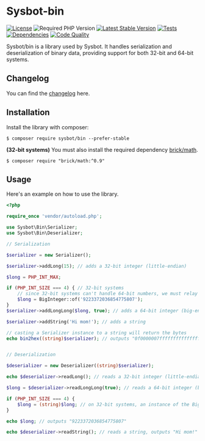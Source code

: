# Sysbot-bin

[![License](http://poser.pugx.org/sysbot/bin/license)](https://packagist.org/packages/sysbot/bin)
![Required PHP Version](https://img.shields.io/badge/php-%E2%89%A58.0-brightgreen)
[![Latest Stable Version](http://poser.pugx.org/sysbot/bin/v)](https://packagist.org/packages/sysbot/bin)
[![Tests](https://github.com/Sysbot-org/bin/workflows/Tests/badge.svg)](https://github.com/Sysbot-org/bin/actions)
[![Dependencies](https://img.shields.io/librariesio/github/Sysbot-org/bin)](https://libraries.io/github/Sysbot-org/bin)
[![Code Quality](https://img.shields.io/scrutinizer/quality/g/Sysbot-org/bin)](https://scrutinizer-ci.com/g/Sysbot-org/bin/?branch=main)

Sysbot/bin is a library used by Sysbot. It handles serialization and deserialization of binary data, providing support
for both 32-bit and 64-bit systems.

## Changelog

You can find the [changelog](CHANGELOG.md) here.

## Installation

Install the library with composer:

`$ composer require sysbot/bin --prefer-stable`

**(32-bit systems)** You must also install the required
dependency [brick/math](https://packagist.org/packages/brick/math).

`$ composer require "brick/math:^0.9"`

## Usage

Here's an example on how to use the library.

```php
<?php

require_once 'vendor/autoload.php';

use Sysbot\Bin\Serializer;
use Sysbot\Bin\Deserializer;

// Serialization

$serializer = new Serializer();

$serializer->addLong(15); // adds a 32-bit integer (little-endian)

$long = PHP_INT_MAX;

if (PHP_INT_SIZE === 4) { // 32-bit systems
    // since 32-bit systems can't handle 64-bit numbers, we must relay on the BigInteger class
    $long = BigInteger::of('9223372036854775807');
}
$serializer->addLongLong($long, true); // adds a 64-bit integer (big-endian)

$serializer->addString('Hi mom!'); // adds a string

// casting a Serializer instance to a string will return the bytes
echo bin2hex((string)$serializer); // outputs "0f0000007fffffffffffffff074869206d6f6d21"


// Deserialization

$deserializer = new Deserializer((string)$serializer);

echo $deserializer->readLong(); // reads a 32-bit integer (little-endian), outputs "15"

$long = $deserializer->readLongLong(true); // reads a 64-bit integer (big-endian)

if (PHP_INT_SIZE === 4) {
    $long = (string)$long; // on 32-bit systems, an instance of the BigInteger class will be returned: to get the number, we must cast to string
}

echo $long; // outputs "9223372036854775807"

echo $deserializer->readString(); // reads a string, outputs "Hi mom!"
```
